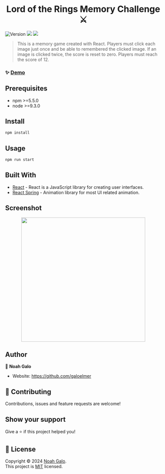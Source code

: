 <h1 align="center">Lord of the Rings Memory Challenge ⚔️ </h1>
<p>
  <img alt="Version" src="https://img.shields.io/badge/version-1.0-blue.svg?cacheSeconds=2592000" />
  <img src="https://img.shields.io/badge/npm-%3E%3D5.5.0-blue.svg" />
  <img src="https://img.shields.io/badge/node-%3E%3D9.3.0-blue.svg" />
</p>

> This is a memory game created with React. Players must click each image just once and be able to remembered the clicked image. If an image is clicked twice, the score is reset to zero. Players must reach the score of 12.

### ✨ [Demo](https://lotrmemorygame.vercel.app/)

## Prerequisites

- npm >=5.5.0
- node >=9.3.0

## Install

```sh
npm install
```

## Usage

```sh
npm run start
```

## Built With

* [React](https://www.npmjs.com/package/react) - React is a JavaScript library for creating user interfaces.
* [React Spring](https://www.react-spring.io/) - Animation library for most UI related animation.

## Screenshot
<!-- ![Game Screenshot](./public/images/screenshot.gif) -->
<p align="center">
  <img width="400" src="./public/images/screenshot.gif" >
<p>

## Author

👤 **Noah Galo**

* Website: https://github.com/galoelmer

## 🤝 Contributing

Contributions, issues and feature requests are welcome!<br />

## Show your support

Give a ⭐️ if this project helped you!

## 📝 License

Copyright © 2024 [Noah Galo](https://github.com/galonoah).<br />
This project is [MIT](https://github.com/kefranabg/readme-md-generator/blob/master/LICENSE) licensed.
